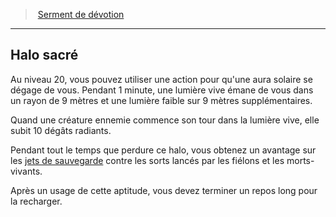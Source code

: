 ﻿---
!GenericItem
Name: Halo sacré
Id: paladin_devotion_hd.md#halo-sacré
ParentLink: paladin_devotion_hd.md#serment-de-dévotion
ParentName: Serment de dévotion
NameLevel: 2
Attributes: {}
AttributesDictionary: >+
  {}

---
> [Serment de dévotion](hd_paladin_devotion.md)

---

## Halo sacré

Au niveau 20, vous pouvez utiliser une action pour qu'une aura solaire se dégage de vous. Pendant 1 minute, une lumière vive émane de vous dans un rayon de 9 mètres et une lumière faible sur 9 mètres supplémentaires.

Quand une créature ennemie commence son tour dans la lumière vive, elle subit 10 dégâts radiants.

Pendant tout le temps que perdure ce halo, vous obtenez un avantage sur les [jets de sauvegarde](hd_abilities_jets_de_sauvegarde.md) contre les sorts lancés par les fiélons et les morts-vivants.

Après un usage de cette aptitude, vous devez terminer un repos long pour la recharger.

